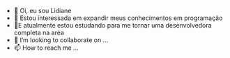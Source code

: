 - 👋 Oi, eu sou Lidiane
- 👀 Estou interessada em expandir meus conhecimentos em programação
- 🌱E atualmente estou estudando para me tornar uma desenvolvedora completa na aréa
- 💞️ I’m looking to collaborate on ...
- 📫 How to reach me ...

<!---
celiname/celiname is a ✨ special ✨ repository because its `README.md` (this file) appears on your GitHub profile.
You can click the Preview link to take a look at your changes.
--->
